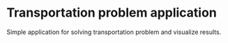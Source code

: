 # Transportation problem application

Simple application for solving transportation problem and visualize results.
